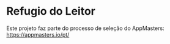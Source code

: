# Refugio do Leitor

Este projeto faz parte do processo de seleção do AppMasters: https://appmasters.io/pt/
